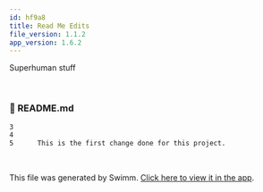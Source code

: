 ```yaml
---
id: hf9a8
title: Read Me Edits
file_version: 1.1.2
app_version: 1.6.2
---
```


Superhuman stuff


<br/>

<!-- NOTE-swimm-snippet: the lines below link your snippet to Swimm -->
### 📄 README.md
```markdown
3      
4      
5      This is the first change done for this project.
```

<br/>

This file was generated by Swimm. [Click here to view it in the app](https://app.swimm.io/repos/Z2l0aHViJTNBJTNBaGVsbG8td29ybGQlM0ElM0F0dW5laW4ybml0aW4=/docs/hf9a8).
